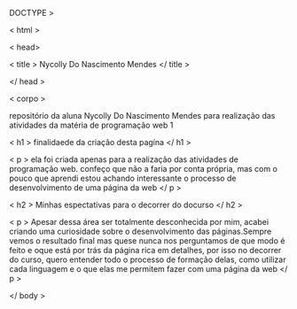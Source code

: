  DOCTYPE >

< html >

< head>

< title > Nycolly Do Nascimento Mendes </ title >

</ head >

< corpo >

repositório da aluna Nycolly Do Nascimento Mendes para realização das atividades da matéria de programação web 1

< h1 > finalidaede da criação desta pagína </ h1 >

< p > ela foi criada apenas para a realização das atividades de programação web. confeço que não a faria por conta própria, mas com o pouco que aprendi estou achando interessante o processo de desenvolvimento de uma página da web </ p >

< h2 > Minhas espectativas para o decorrer do docurso </ h2 >

< p > Apesar dessa área ser totalmente desconhecida por mim, acabei criando uma curiosidade sobre o desenvolvimento das páginas.Sempre vemos o resultado final mas quese nunca nos perguntamos de que modo é feito e oque está por trás da página rica em detalhes, por isso no decorrer do curso, quero entender todo o processo de formação delas, como utilizar cada linguagem e o que elas me permitem fazer com uma página da web </ p >

</ body >
